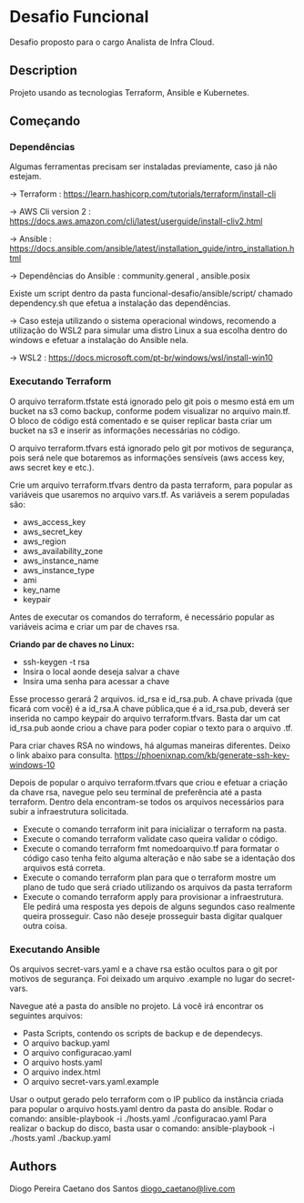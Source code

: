 # Desafio Funcional

Desafio proposto para o cargo Analista de Infra Cloud.

## Description

Projeto usando as tecnologias Terraform, Ansible e Kubernetes.

## Começando

### Dependências
Algumas ferramentas precisam ser instaladas previamente, caso já não estejam.

-> Terraform : 
https://learn.hashicorp.com/tutorials/terraform/install-cli

-> AWS Cli version 2 : 
https://docs.aws.amazon.com/cli/latest/userguide/install-cliv2.html

-> Ansible : 
https://docs.ansible.com/ansible/latest/installation_guide/intro_installation.html


-> Dependências do Ansible : 
community.general , ansible.posix

Existe um script dentro da pasta funcional-desafio/ansible/script/ chamado dependency.sh que efetua a instalação das dependências.

-> Caso esteja utilizando o sistema operacional windows, recomendo a utilização do WSL2 para simular uma distro Linux a sua escolha dentro do windows e efetuar a instalação do Ansible nela.

-> WSL2 : 
https://docs.microsoft.com/pt-br/windows/wsl/install-win10


### Executando Terraform

O arquivo terraform.tfstate está ignorado pelo git pois o mesmo está em um bucket na s3 como backup, conforme podem visualizar no arquivo main.tf. O bloco de código está comentado e se quiser replicar basta criar um bucket na s3 e inserir as informações necessárias no código.

O arquivo terraform.tfvars está ignorado pelo git por motivos de segurança, pois será nele que botaremos as informações sensíveis (aws access key, aws secret key e etc.).

Crie um arquivo terraform.tfvars dentro da pasta terraform, para popular as variáveis que usaremos no arquivo vars.tf.
As variáveis a serem populadas são:
- aws_access_key
- aws_secret_key
- aws_region
- aws_availability_zone
- aws_instance_name
- aws_instance_type
- ami
- key_name
- keypair

Antes de executar os comandos do terraform, é necessário popular as variáveis acima e criar um par de chaves rsa.

**Criando par de chaves no Linux:**
- ssh-keygen -t rsa
- Insira o local aonde deseja salvar a chave
- Insira uma senha para acessar a chave

Esse processo gerará 2 arquivos. id_rsa e id_rsa.pub. A chave privada (que ficará com você) é a id_rsa.A chave pública,que é a id_rsa.pub, deverá ser inserida no campo keypair do arquivo terraform.tfvars. Basta dar um cat id_rsa.pub aonde criou a chave para poder copiar o texto para o arquivo .tf.

Para criar chaves RSA no windows, há algumas maneiras diferentes. Deixo o link abaixo para consulta.
https://phoenixnap.com/kb/generate-ssh-key-windows-10

Depois de popular o arquivo terraform.tfvars que criou e efetuar a criação da chave rsa, navegue pelo seu terminal de preferência até a pasta terraform. Dentro dela encontram-se todos os arquivos necessários para subir a infraestrutura solicitada.

- Execute o comando terraform init para inicializar o terraform na pasta.
- Execute o comando terraform validate caso queira validar o código.
- Execute o comando terraform fmt nomedoarquivo.tf para formatar o código caso tenha feito alguma alteração e não sabe se a identação dos arquivos está correta.
- Execute o comando terraform plan para que o terraform mostre um plano de tudo que será criado utilizando os arquivos da pasta terraform
- Execute o comando terraform apply para provisionar a infraestrutura. Ele pedirá uma resposta yes depois de alguns segundos caso realmente queira prosseguir. Caso não deseje prosseguir basta digitar qualquer outra coisa. 

### Executando Ansible
Os arquivos secret-vars.yaml e a chave rsa estão ocultos para o git por motivos de segurança. Foi deixado um arquivo .example no lugar do secret-vars.

Navegue até a pasta do ansible no projeto. Lá você irá encontrar os seguintes arquivos:
- Pasta Scripts, contendo os scripts de backup e de dependecys.
- O arquivo backup.yaml
- O arquivo configuracao.yaml
- O arquivo hosts.yaml
- O arquivo index.html
- O arquivo secret-vars.yaml.example

Usar o output gerado pelo terraform com o IP publico da instância criada para popular o arquivo hosts.yaml dentro da pasta do ansible.
Rodar o comando:  ansible-playbook  -i ./hosts.yaml ./configuracao.yaml
Para realizar o backup do disco, basta usar o comando:  ansible-playbook  -i ./hosts.yaml ./backup.yaml


## Authors
Diogo Pereira Caetano dos Santos
diogo_caetano@live.com
